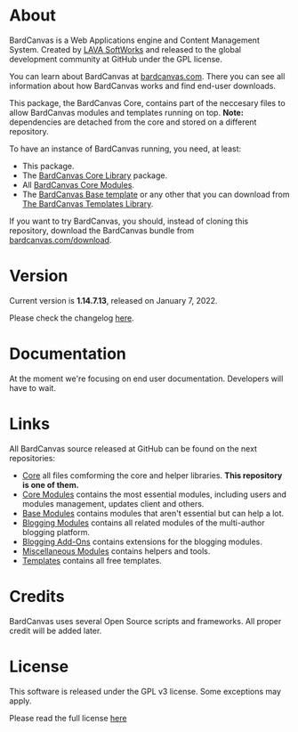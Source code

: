 # About

BardCanvas is a Web Applications engine and Content Management System.
Created by [LAVA SoftWorks](http://lavasoftworks.com) and released to the
global development community at GitHub under the GPL license.

You can learn about BardCanvas at [bardcanvas.com](https://bardcanvas.com).
There you can see all information about how BardCanvas works and find end-user downloads.

This package, the BardCanvas Core, contains part of the neccesary files to allow
BardCanvas modules and templates running on top. **Note:** dependencies are
detached from the core and stored on a different repository.

To have an instance of BardCanvas running, you need, at least:

- This package.
- The [BardCanvas Core Library](https://github.com/BardCanvas-Core/BardCanvas-Lib) package.
- All [BardCanvas Core Modules](https://github.com/BardCanvas-Core-Modules).
- The [BardCanvas Base template](https://github.com/BardCanvas-Templates/base)
  or any other that you can download from [The BardCanvas Templates Library](https://bardcanvas.com/category/templates).

If you want to try BardCanvas, you should, instead of cloning this repository,
download the BardCanvas bundle from [bardcanvas.com/download](https://bardcanvas.com/download).

# Version

Current version is **1.14.7.13**, released on January 7, 2022.

Please check the changelog [here](CHANGELOG.md).

# Documentation

At the moment we're focusing on end user documentation. Developers will have
to wait.

# Links

All BardCanvas source released at GitHub can be found on the next repositories:

- [Core](https://github.com/BardCanvas-Core)
  all files comforming the core and helper libraries. **This repository is one of them.**
- [Core Modules](https://github.com/BardCanvas-Core-Modules)
  contains the most essential modules, including users and modules management,
  updates client and others.
- [Base Modules](https://github.com/BardCanvas-Modules-Base)
  contains modules that aren't essential but can help a lot.
- [Blogging Modules](https://github.com/BardCanvas-Modules-Blog)
  contains all related modules of the multi-author blogging platform.
- [Blogging Add-Ons](https://github.com/BardCanvas-Modules-BlogAddons)
  contains extensions for the blogging modules.
- [Miscellaneous Modules](https://github.com/BardCanvas-Modules-Misc)
  contains helpers and tools.
- [Templates](https://github.com/BardCanvas-Templates)
  contains all free templates.

# Credits

BardCanvas uses several Open Source scripts and frameworks. All proper credit
will be added later.

# License

This software is released under the GPL v3 license.
Some exceptions may apply.

Please read the full license [here](LICENSE.md)
